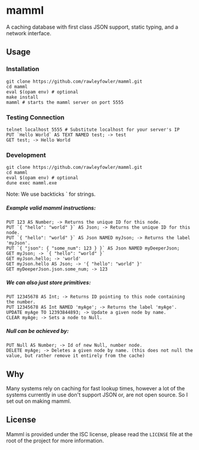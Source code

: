 # mamml
A caching database with first class JSON support, static typing, and a network interface.

## Usage

### Installation
```shell
git clone https://github.com/rawleyfowler/mamml.git
cd mamml
eval $(opam env) # optional
make install
mamml # starts the mamml server on port 5555
```

### Testing Connection
```shell
telnet localhost 5555 # Substitute localhost for your server's IP
PUT `Hello World` AS TEXT NAMED test; -> test
GET test; -> Hello World
```

### Development
```shell
git clone https://github.com/rawleyfowler/mamml.git
cd mamml
eval $(opam env) # optional
dune exec mamml.exe
```

Note: We use backticks \` for strings.

##### Example valid mamml instructions:
```
PUT 123 AS Number; -> Returns the unique ID for this node.
PUT `{ "hello": "world" }` AS Json; -> Returns the unique ID for this node.
PUT `{ "hello": "world" }` AS Json NAMED myJson; -> Returns the label 'myJson'.
PUT `{ "json": { "some_num": 123 } }` AS Json NAMED myDeeperJson;
GET myJson; -> `{ "hello": "world" }`
GET myJson.hello; -> 'world'
GET myJson.hello AS Json; -> '{ "hello": "world" }'
GET myDeeperJson.json.some_num; -> 123
```
##### We can also just store primitives:
```
PUT 12345678 AS Int; -> Returns ID pointing to this node containing the number.
PUT 12345678 AS Int NAMED 'myAge'; -> Returns the label 'myAge'.
UPDATE myAge TO 12393844893; -> Update a given node by name. 
CLEAR myAge; -> Sets a node to Null.
```
  
##### Null can be achieved by:
```
PUT Null AS Number; -> Id of new Null, number node.
DELETE myAge; -> Deletes a given node by name. (this does not null the value, but rather remove it entirely from the cache)
```

## Why
Many systems rely on caching for fast lookup times, however a lot of the systems currently
in use don't support JSON or, are not open source. So I set out on making mamml.

## License
Mamml is provided under the ISC license, please read the `LICENSE` file at the root of the
project for more information.
